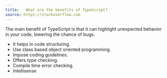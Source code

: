 ```yaml
---
title:   What are the benefits of TypeScript?
source: https://stackoverflow.com
---
```


The main benefit of TypeScript is that it can highlight unexpected behavior in your code, lowering the chance of bugs.

- It helps in code structuring.
- Use class based object oriented programming.
- Impose coding guidelines.
- Offers type checking.
- Compile time error checking.
- Intellisense
